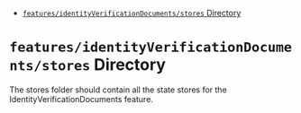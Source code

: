 <!-- START doctoc generated TOC please keep comment here to allow auto update -->
<!-- DON'T EDIT THIS SECTION, INSTEAD RE-RUN doctoc TO UPDATE -->

- [`features/identityVerificationDocuments/stores` Directory](#featuresidentityverificationdocumentsstores-directory)

<!-- END doctoc generated TOC please keep comment here to allow auto update -->

# `features/identityVerificationDocuments/stores` Directory

The stores folder should contain all the state stores for the IdentityVerificationDocuments feature.
